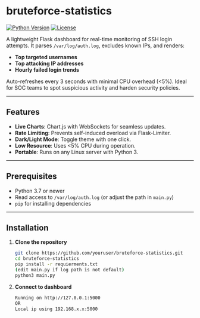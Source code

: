 # bruteforce-statistics

[![Python Version](https://img.shields.io/badge/python-3.x-blue.svg)](https://www.python.org/)
[![License](https://img.shields.io/badge/license-MIT-green.svg)](LICENSE)

A lightweight Flask dashboard for real-time monitoring of SSH login attempts. It parses `/var/log/auth.log`, excludes known IPs, and renders:

- **Top targeted usernames**
- **Top attacking IP addresses**
- **Hourly failed login trends**

Auto-refreshes every 3 seconds with minimal CPU overhead (<5%). Ideal for SOC teams to spot suspicious activity and harden security policies.

---

## Features

- **Live Charts**: Chart.js with WebSockets for seamless updates.
- **Rate Limiting**: Prevents self-induced overload via Flask-Limiter.
- **Dark/Light Mode**: Toggle theme with one click.
- **Low Resource**: Uses <5% CPU during operation.
- **Portable**: Runs on any Linux server with Python 3.

---

## Prerequisites

- Python 3.7 or newer
- Read access to `/var/log/auth.log` (or adjust the path in `main.py`)
- `pip` for installing dependencies

---

## Installation

1. **Clone the repository**
   ```bash
   git clone https://github.com/youruser/bruteforce-statistics.git
   cd bruteforce-statistics
   pip install -r requierments.txt
   (edit main.py if log path is not default)
   python3 main.py
2. **Connect to dashboard**
   ```bash
   Running on http://127.0.0.1:5000
   OR
   Local ip using 192.168.x.x:5000
